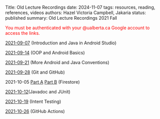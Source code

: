 Title: Old Lecture Recordings
date: 2024-11-07
tags: resources, reading, references, videos
authors: Hazel Victoria Campbell, Jakaria
status: published
summary: Old Lecture Recordings 2021 Fall

<span style="color:red">You must be authenticated with your @ualberta.ca Google account to access the links.</span>

[2021-09-07](https://drive.google.com/file/d/1yj-liccoH-C70j9YkWnjj6qHsZeBSvH9/view?usp=sharing) (Introduction and Java in Android Studio)

[2021-09-14](https://drive.google.com/file/d/1IrI2TNjzGLHLuJOXzBhT5nSj4xAQYb-P/view?usp=sharing) (OOP and Android Basics)

[2021-09-21](https://drive.google.com/file/d/1uyr95D3BCPnPbsPtWx_S_XuzHCU7C5g2/view?usp=sharing) (More Android and Java Conventions)

[2021-09-28](https://drive.google.com/file/d/1l51WSbmZR38LAntUleqAtTRkZdnO-mwe/view?usp=sharing) (Git and GitHub)

2021-10-05 [Part A](https://drive.google.com/file/d/1wtepRFag5GcGtcLRY6aXkZu0-IGFJcP2/view?usp=sharing) [Part B](https://drive.google.com/file/d/1AiXErjjS-vo15apBVTfnw3ZosIySXrRf/view?usp=sharing) (Firestore)

[2021-10-12](https://drive.google.com/file/d/1BD_A4JNvpEBdY_ilMqSAeeDDd-PvCpLo/view?usp=sharing)(Javadoc and JUnit)

[2021-10-19](https://drive.google.com/file/d/1Y58de1ObMPGYBoDhEHtebU862SBP1YG5/view?usp=sharing) (Intent Testing)

[2021-10-26](https://drive.google.com/file/d/1Q7J4Y6_som7GyryE_9kZUPxA7SsbM7J-/view?usp=sharing) (GitHub Actions)